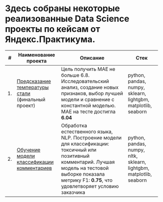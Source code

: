 # Здесь собраны некоторые реализованные Data Science проекты по кейсам от Яндекс.Практикума.


| #    | Наименование проекта                | Описание                                                     | Стек                                                         |
| ---- | ------------------------------------------------------------ | ------------------------------------------------------------ | ------------------------------------------------------------ |
| 1.   | [Предсказание температуры стали](https://github.com/egorgeravlad/yandex_practikum_DS/blob/main/temp_predict/read.md) (финальный проект)| Цель получить MAE не больше 6.8. Исследовательский анализ, создание новых признаков, выбор лучшей модели и сравнение с константной моделью. MAE на тесте достигла **6.04** | python, pandas, numpy, sklearn, lightgbm, matplotlib, seaborn       |
| 2.   | [Обучение модели классификации комментариев](https://github.com/egorgeravlad/yandex_practikum_DS/blob/main/toxic_comments/read.md) | Обработка естественного языка, NLP. Построение модели для классификации: токсичный или позитивный комментарий. Лучшая модель на тестовой выборке показала метрику F1: **0.75**, что удовлетворяет условию заказчика| python, pandas, numpy, nltk, sklearn, lightgbm, matplotlib, seaborn       |
